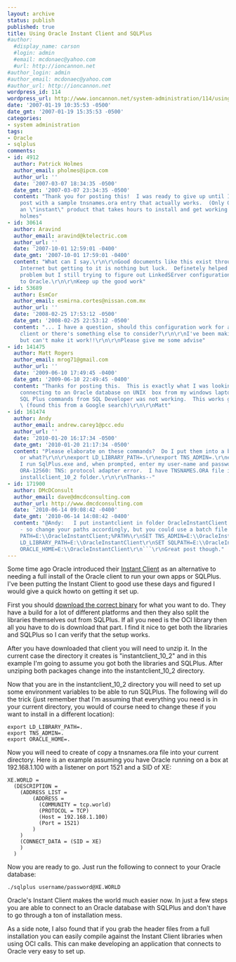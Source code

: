 ```yaml
---
layout: archive
status: publish
published: true
title: Using Oracle Instant Client and SQLPlus
#author:
  #display_name: carson
  #login: admin
  #email: mcdonaec@yahoo.com
  #url: http://ioncannon.net
#author_login: admin
#author_email: mcdonaec@yahoo.com
#author_url: http://ioncannon.net
wordpress_id: 114
wordpress_url: http://www.ioncannon.net/system-administration/114/using-oracle-instant-client-and-sqlplus/
date: '2007-01-19 10:35:53 -0500'
date_gmt: '2007-01-19 15:35:53 -0500'
categories:
- system administration
tags:
- Oracle
- sqlplus
comments:
- id: 4912
  author: Patrick Holmes
  author_email: pholmes@ipcm.com
  author_url: ''
  date: '2007-03-07 18:34:35 -0500'
  date_gmt: '2007-03-07 23:34:35 -0500'
  content: "Thank you for posting this!  I was ready to give up until I found your
    post with a sample tnsnames.ora entry that actually works.  (Only Oracle can produce
    an \"instant\" product that takes hours to install and get working... ;-)\r\n\r\nthanks,\r\npat
    holmes"
- id: 30614
  author: Aravind
  author_email: aravind@ktelectric.com
  author_url: ''
  date: '2007-10-01 12:59:01 -0400'
  date_gmt: '2007-10-01 17:59:01 -0400'
  content: "What can I say.\r\n\r\nGood documents like this exist through out the
    Internet but getting to it is nothing but luck.  Definetely helped to solve my
    problem but I still trying to figure out LinkedSErver configuration from Sql Server
    to Oracle.\r\n\r\nKeep up the good work"
- id: 53689
  author: EsmCor
  author_email: esmirna.cortes@nissan.com.mx
  author_url: ''
  date: '2008-02-25 17:53:12 -0500'
  date_gmt: '2008-02-25 22:53:12 -0500'
  content: "... I have a question, should this configuration work for a Windows XP
    client or there's something else to consider?\r\n\r\nI've been making some attempts,
    but can't make it work!!\r\n\r\nPlease give me some advise"
- id: 141475
  author: Matt Rogers
  author_email: mrog71@gmail.com
  author_url: ''
  date: '2009-06-10 17:49:45 -0400'
  date_gmt: '2009-06-10 22:49:45 -0400'
  content: "Thanks for posting this.  This is exactly what I was looking for.  I'm
    connecting to an Oracle database on UNIX  box from my windows laptop, and runninng
    SQL Plus commands from SQL Developer was not working.  This works great!  Thanks!
    \ (found this from a Google search)\r\n\r\nMatt"
- id: 161474
  author: Andy
  author_email: andrew.carey1@pcc.edu
  author_url: ''
  date: '2010-01-20 16:17:34 -0500'
  date_gmt: '2010-01-20 21:17:34 -0500'
  content: "Please elaborate on these commands?  Do I put them into a batch file somewhere
    or what?\r\n\r\nexport LD_LIBRARY_PATH=.\r\nexport TNS_ADMIN=.\r\nexport ORACLE_HOME=.\r\n\r\nWhen
    I run SqlPlus.exe and, when prompted, enter my user-name and password, I get ERROR:
    ORA-12560: TNS: protocol adapter error.  I have TNSNAMES.ORA file in the same
    installclient_10_2 folder.\r\n\r\nThanks--"
- id: 171900
  author: DMcDConsult
  author_email: dave@dmcdconsulting.com
  author_url: http://www.dmcdconsulting.com
  date: '2010-06-14 09:08:42 -0400'
  date_gmt: '2010-06-14 14:08:42 -0400'
  content: "@Andy:   I put instantclient in folder OracleInstantClient on my USB drive
    - so change your paths accordingly, but you could use a batch file with: \r\n```\r\nSET
    PATH=E:\\OracleInstantClient;%PATH%\r\nSET TNS_ADMIN=E:\\OracleInstantClient\r\nSET
    LD_LIBRARY_PATH=E:\\OracleInstantClient\r\nSET SQLPATH=E:\\OracleInstantClient\r\nSET
    ORACLE_HOME=E:\\OracleInstantClient\r\n```\r\nGreat post though."
---
```

Some time ago Oracle introduced their <a href="http://www.oracle.com/technology/tech/oci/instantclient/instantclient.html">Instant Client</a> as an alternative to needing a full install of the Oracle client to run your own apps or SQLPlus. I've been putting the Instant Client to good use these days and figured I would give a quick howto on getting it set up.


First you should <a href="http://www.oracle.com/technology/software/tech/oci/instantclient/index.html">download the correct binary</a> for what you want to do. They have a build for a lot of different platforms and then they also split the libraries themselves out from SQLPlus. If all you need is the OCI library then all you have to do is download that part. I find it nice to get both the libraries and SQLPlus so I can verify that the setup works.

After you have downloaded that client you will need to unzip it. In the current case the directory it creates is "instantclient_10_2" and in this example I'm going to assume you got both the libraries and SQLPlus. After unziping both packages change into the instantclient_10_2 directory.

Now that you are in the instantclient_10_2 directory you will need to set up some environment variables to be able to run SQLPlus. The following will do the trick (just remember that I'm assuming that everything you need is in your current directory, you would of course need to change these if you want to install in a different location):

```
export LD_LIBRARY_PATH=.
export TNS_ADMIN=.
export ORACLE_HOME=.
```
Now you will need to create of copy a tnsnames.ora file into your current directory. Here is an example assuming you have Oracle running on a box at 192.168.1.100 with a listener on port 1521 and a SID of XE:

```
XE.WORLD =
  (DESCRIPTION =
    (ADDRESS_LIST =
        (ADDRESS =
          (COMMUNITY = tcp.world)
          (PROTOCOL = TCP)
          (Host = 192.168.1.100)
          (Port = 1521)
        )
    )
    (CONNECT_DATA = (SID = XE)
    )
  )
```
Now you are ready to go. Just run the following to connect to your Oracle database:

```
./sqlplus username/password@XE.WORLD
```
Oracle's Instant Client makes the world much easier now. In just a few steps you are able to connect to an Oracle database with SQLPlus and don't have to go through a ton of installation mess.

As a side note, I also found that if you grab the header files from a full installation you can easily compile against the Instant Client libraries when using OCI calls. This can make developing an application that connects to Oracle very easy to set up.



